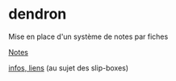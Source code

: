 # dendron
Mise en place d'un système de notes par fiches   

[Notes](https://bonnebulle.github.io/dendron/)

[infos, liens](https://liens.vincent-bonnefille.fr/?AGBhmA) (au sujet des slip-boxes)
